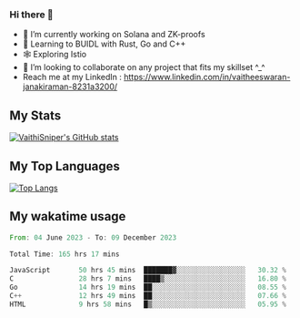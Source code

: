 ### Hi there 👋

- 🔭 I’m currently working on Solana and ZK-proofs
- 📖 Learning to BUIDL with Rust, Go and C++
- 🕸️ Exploring Istio
- 👯 I’m looking to collaborate on any project that fits my skillset ^_^
- Reach me at my LinkedIn : https://www.linkedin.com/in/vaitheeswaran-janakiraman-8231a3200/

## My Stats
[![VaithiSniper's GitHub stats](https://github-readme-stats.vercel.app/api?username=VaithiSniper&hide=stars&theme=radical)](https://github.com/anuraghazra/github-readme-stats)

## My Top Languages

[![Top Langs](https://github-readme-stats.vercel.app/api/top-langs/?username=VaithiSniper&layout=compact)](https://github.com/anuraghazra/github-readme-stats)

## My wakatime usage

<!--START_SECTION:waka-->

```rust
From: 04 June 2023 - To: 09 December 2023

Total Time: 165 hrs 17 mins

JavaScript       50 hrs 45 mins  ███████▓░░░░░░░░░░░░░░░░░   30.32 %
C                28 hrs 7 mins   ████▒░░░░░░░░░░░░░░░░░░░░   16.80 %
Go               14 hrs 19 mins  ██░░░░░░░░░░░░░░░░░░░░░░░   08.55 %
C++              12 hrs 49 mins  ██░░░░░░░░░░░░░░░░░░░░░░░   07.66 %
HTML             9 hrs 58 mins   █▒░░░░░░░░░░░░░░░░░░░░░░░   05.95 %
```

<!--END_SECTION:waka-->
